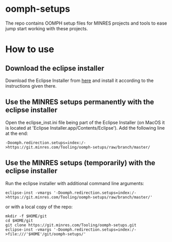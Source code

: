 # oomph-setups
The repo contains OOMPH setup files for MINRES projects and tools to ease jump start working with these projects.

# How to use
## Download the eclipse installer

Download the Eclipse Installer from [here](https://www.eclipse.org/downloads/eclipse-packages/?show_instructions=TRUE) and install it
according to the instructions given there.

## Use the MINRES setups permanently with the eclipse installer

Open the eclipse_inst.ini file being part of the Eclipse Installer (on MacOS it is located at 'Eclipse Installer.app/Contents/Eclipse'). Add the following line at the end:

```
-Doomph.redirection.setups=index:/->https://git.minres.com/Tooling/oomph-setups/raw/branch/master/
```


## Use the MINRES setups (temporarily) with the eclipse installer

Run the eclipse installer with additional command line arguments:

```
eclipse-inst -vmargs '-Doomph.redirection.setups=index:/->https://git.minres.com/Tooling/oomph-setups/raw/branch/master/'
```

or with a local copy of the repo:

```
mkdir -f $HOME/git
cd $HOME/git
git clone https://git.minres.com/Tooling/oomph-setups.git
eclipse-inst -vmargs '-Doomph.redirection.setups=index:/->file:///'$HOME'/git/oomph-setups/'
````
